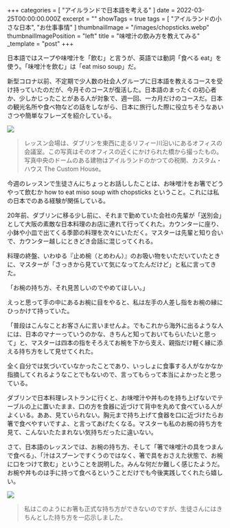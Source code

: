 +++
categories = [ "アイルランドで日本語を考える" ]
date = 2022-03-25T00:00:00.000Z
excerpt = ""
showTags = true
tags = [ "アイルランドの小さな日本", "お仕事事情" ]
thumbnailImage = "/images/chopsticks.webp"
thumbnailImagePosition = "left"
title = "味噌汁の飲み方を教えてみる"
_template = "post"
+++

日本語ではスープや味噌汁を「飲む」と言うが、英語では動詞「食べる eat」を使う。「味噌汁を飲む」は「eat miso soup」だ。

<!--more-->

新型コロナ以前、不定期で少人数の社会人グループに日本語を教えるコースを受け持っていたのだが、今月そのコースが復活した。日本語のまったくの初心者か、少しかじったことがある人が対象で、週一回、一カ月だけのコースだ。日本の観光名所や食べ物などの話をしながら、日本に旅行した際に役立ちそうなあいさつや簡単なフレーズを紹介している。

![](/images/river-liffey-mar22.webp)

> レッスン会場は、ダブリンを東西に走るリフィー川沿いにあるオフィスの会議室。この写真はそのオフィスの近くにかけられた橋から撮ったもの。写真中央のドームのある建物はアイルランドのかつての税関、カスタム・ハウス The Custom House。

今週のレッスンで生徒さんにちょっとお話ししたことは、お味噌汁をお箸でどうやって飲むか how to eat miso soup with chopsticks ということ。これには私の日本でのある経験が関係している。

20年前、ダブリンに移る少し前に、それまで勤めていた会社の先輩が「送別会」として大阪の素敵な日本料理のお店に連れて行ってくれた。カウンターに座り、小鉢や小皿で出てくる季節の料理を次々にいただく。マスターは先輩と知り合いで、カウンター越しにときどき会話に混じってくれる。

料理の終盤、いわゆる『止め椀（とめわん）』のお吸い物をいただいていたときに、マスターが「さっきから見ていて気になってたんだけど」と私に言ってきた。

「お椀の持ち方、それ見苦しいのでやめてほしい。」

えっと思って手の中にあるお椀に目をやると、私は左手の人差し指をお椀の縁にひっかけて持っていた。

「普段はこんなことお客さんに言いませんよ。でもこれから海外に出るような人には、日本のマナーっていうのかな、きちんと知っておいてもらいたいと思って」と、マスターは四本の指をそろえてお椀を下から支え、親指だけ軽く縁に添える持ち方をして見せてくれた。

全く自分では気づいていなかったことであり、いっしょに食事する人がなかなか指摘してくれるようなことでもないので、言ってもらって本当によかったと思っている。

ダブリンで日本料理レストランに行くと、お味噌汁や丼ものを持ち上げないでテーブルの上に置いたまま、口の方を食器に近づけて背中を丸めて食べている人がよくいる。ああ、見ていられない。胸元まで持ち上げて食器を口に近づけたらお箸で食べやすいですよ、と言ってあげたくなる。マスターも私のお椀の持ち方を見て、こんないたたまれない気持ちだったに違いない。

さて、日本語のレッスンでは、お椀の持ち方、そして「箸で味噌汁の具をつまんで食べる」、「汁はスプーンですくうのではなく、箸で具をおさえた状態で、お椀に口をつけて飲む」ということを説明した。みんな何だか難しく感じたようだ。お椀や丼ものは手に持って食べるということだけでも今後実践してくれたら嬉しい。

![](/images/chopsticks.webp)

> 私はこのようにお箸も正式な持ち方ができないのですが、生徒さんにはきちんとした持ち方を一応示しました。
